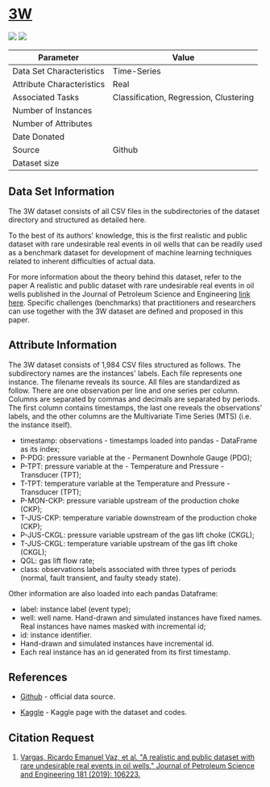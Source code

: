 # [3W](https://github.com/petrobras/3W/tree/master/dataset)

![](https://img.shields.io/badge/sector-oil_and_gas-darkblue.svg)
![](<https://img.shields.io/badge/timestamp-yes-green.svg>)

Parameter | Value
---- | ----
Data Set Characteristics | Time-Series
Attribute Characteristics | Real
Associated Tasks	| Classification, Regression, Clustering
Number of Instances	| 
Number of Attributes | 
Date Donated | 
Source | Github
Dataset size | 

## Data Set Information  
The 3W dataset consists of all CSV files in the subdirectories of the dataset directory and structured as detailed here.

To the best of its authors' knowledge, this is the first realistic and public dataset with rare undesirable real events in oil wells that can be readily used as a benchmark dataset for development of machine learning techniques related to inherent difficulties of actual data.

For more information about the theory behind this dataset, refer to the paper A realistic and public dataset with rare undesirable real events in oil wells published in the Journal of Petroleum Science and Engineering [link here](). Specific challenges (benchmarks) that practitioners and researchers can use together with the 3W dataset are defined and proposed in this paper.

## Attribute Information
The 3W dataset consists of 1,984 CSV files structured as follows. The subdirectory names are the instances' labels. Each file represents one instance. The filename reveals its source. All files are standardized as follow. There are one observation per line and one series per column. Columns are separated by commas and decimals are separated by periods. The first column contains timestamps, the last one reveals the observations' labels, and the other columns are the Multivariate Time Series (MTS) (i.e. the instance itself).

- timestamp: observations - timestamps loaded into pandas - DataFrame as its index;
- P-PDG: pressure variable at the - Permanent Downhole Gauge (PDG);
- P-TPT: pressure variable at the - Temperature and Pressure - Transducer (TPT);
- T-TPT: temperature variable at the Temperature and Pressure - Transducer (TPT);
- P-MON-CKP: pressure variable upstream of the production choke (CKP);
- T-JUS-CKP: temperature variable downstream of the production choke (CKP);
- P-JUS-CKGL: pressure variable upstream of the gas lift choke (CKGL);
- T-JUS-CKGL: temperature variable upstream of the gas lift choke (CKGL);
- QGL: gas lift flow rate;
- class: observations labels associated with three types of periods (normal, fault transient, and faulty steady state).

Other information are also loaded into each pandas Dataframe:

- label: instance label (event type);
- well: well name. Hand-drawn and simulated instances have fixed names. Real instances have names masked with incremental id;
- id: instance identifier.
- Hand-drawn and simulated instances have incremental id. 
- Each real instance has an id generated from its first timestamp.

## References
- [Github](https://github.com/petrobras/3W/blob/master/3W_TOOLKIT_STRUCTURE.md) - official data source. 

- [Kaggle](https://www.kaggle.com/datasets/afrniomelo/3w-dataset) - Kaggle page with the dataset and codes.

## Citation Request 
1. [Vargas, Ricardo Emanuel Vaz, et al. "A realistic and public dataset with rare undesirable real events in oil wells." Journal of Petroleum Science and Engineering 181 (2019): 106223.](https://www.sciencedirect.com/science/article/abs/pii/S0920410519306357?via%3Dihub)
